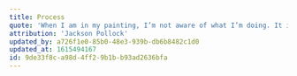 ```yaml
---
title: Process
quote: 'When I am in my painting, I’m not aware of what I’m doing. It is only after a sort of "get acquainted" period that I see what I have been about.'
attribution: 'Jackson Pollock'
updated_by: a726f1e0-85b0-48e3-939b-db6b8482c1d0
updated_at: 1615494167
id: 9de33f8c-a98d-4ff2-9b1b-b93ad2636bfa
---
```

